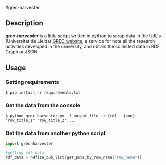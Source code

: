 #grec-harvester

## Description
***grec-harvester*** is a little script written in python to scrap data in the UdL's (Universitat de Lleida) [GREC website](http://webgrec.udl.cat), a service for note all the research activities developed in the university, and obtain the collected data in RDF Graph or JSON.

## Usage
### Getting requirements
`$ pip install -r requirements.txt`

### Get the data from the console
`$ python grec-harvester.py -f output_file -t {rdf | json} "row_title_1" "row_title_2" ...`

### Get the data from another python script

```python
import grec-harvester

#getting rdf data
rdf_data = rdfize_pub_list(get_pubs_by_row_name("row_name"))
```